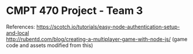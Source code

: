 # CMPT 470 Project - Team 3

References:
https://scotch.io/tutorials/easy-node-authentication-setup-and-local<br/>
http://rubentd.com/blog/creating-a-multiplayer-game-with-node-js/ (game code and assets modified from this)<br/>
